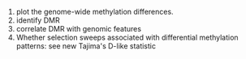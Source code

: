 1. plot the genome-wide methylation differences.
2. identify DMR
3. correlate DMR with genomic features
4. Whether selection sweeps associated with differential methylation patterns: see new Tajima's D-like statistic